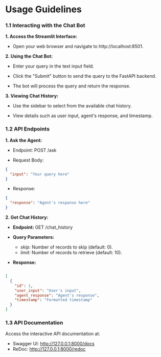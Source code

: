 # Usage Guidelines

### 1.1 Interacting with the Chat Bot 
<b> 1. Access the Streamlit Interface: </b>

- Open your web browser and navigate to http://localhost:8501.

<b> 2. Using the Chat Bot: </b>

- Enter your query in the text input field.

- Click the "Submit" button to send the query to the FastAPI backend.

- The bot will process the query and return the response.

<b> 3. Viewing Chat History: </b>

- Use the sidebar to select from the available chat history.

- View details such as user input, agent's response, and timestamp.

### 1.2 API Endpoints
<b> 1. Ask the Agent: </b>

- Endpoint: POST /ask

- Request Body:

```json
{
  "input": "Your query here"
}
```

- Response:
```json
{
  "response": "Agent's response here"
}
```

<b> 2. Get Chat History: </b>

- <b> Endpoint: </b> GET /chat_history

- <b> Query Parameters: </b>
    - <i>skip:</i>  Number of records to skip (default: 0).
    - <i>limit:</i> Number of records to retrieve (default: 10).

- <b> Response: </b>

```json

[
  {
    "id": 1,
    "user_input": "User's input",
    "agent_response": "Agent's response",
    "timestamp": "Formatted timestamp"
  }
]
```

### 1.3 API Documentation

Access the interactive API documentation at:

- Swagger UI: http://127.0.0.1:8000/docs
- ReDoc: http://127.0.0.1:8000/redoc
